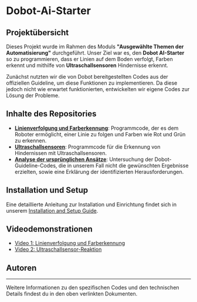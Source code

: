 # Dobot-Ai-Starter

## Projektübersicht

Dieses Projekt wurde im Rahmen des Moduls **"Ausgewählte Themen der Automatisierung"** durchgeführt. Unser Ziel war es, den **Dobot AI-Starter** so zu programmieren, dass er Linien auf dem Boden verfolgt, Farben erkennt und mithilfe von **Ultraschallsensoren** Hindernisse erkennt.

Zunächst nutzten wir die von Dobot bereitgestellten Codes aus der offiziellen Guideline, um diese Funktionen zu implementieren. Da diese jedoch nicht wie erwartet funktionierten, entwickelten wir eigene Codes zur Lösung der Probleme.

## Inhalte des Repositories

- **[Linienverfolgung und Farberkennung](LineTracking_ColorDetection)**: Programmcode, der es dem Roboter ermöglicht, einer Linie zu folgen und Farben wie Rot und Grün zu erkennen.
- **[Ultraschallsensoren](UltrasonicSensors)**: Programmcode für die Erkennung von Hindernissen mit Ultraschallsensoren.
- **[Analyse der ursprünglichen Ansätze](NonWorking_Codes/Dokumentation.md)**: Untersuchung der Dobot-Guideline-Codes, die in unserem Fall nicht die gewünschten Ergebnisse erzielten, sowie eine Erklärung der identifizierten Herausforderungen.

## Installation und Setup

Eine detaillierte Anleitung zur Installation und Einrichtung findet sich in unserem [Installation and Setup Guide](Installation_and_Setup/setup_guide.md).

## Videodemonstrationen

- [Video 1: Linienverfolgung und Farberkennung](#)
- [Video 2: Ultraschallsensor-Reaktion](#)

## Autoren



---

Weitere Informationen zu den spezifischen Codes und den technischen Details findest du in den oben verlinkten Dokumenten.
